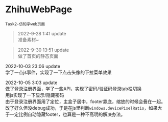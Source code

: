# ZhihuWebPage
`Task2-仿知乎web页面`  

>2022-9-28 1:41 update  
准备素材~  

>2022-9-30 13:51 update  
做了首页的静态页面

2022-10-03 23:06 update  
学了一点js事件，实现了一下点击头像的下拉菜单效果

2022-10-05 3:03 update  
做了登录注册界面，学了一些API，实现了密码/验证码登录tab栏切换  
用js实现了一下显示/隐藏密码  
由于登录注册界面用了定位，主盒子居中，footer靠底，缩放的时候会叠在一起。改了好久但没debug成功，于是在js里判断`windows.devicePixelRatio`，如果大于一定比例自动隐藏footer，也算是一种不高明的解决办法。
